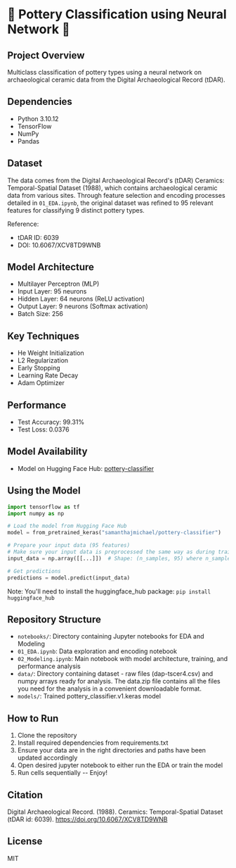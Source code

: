 # 🏺 Pottery Classification using Neural Network 🏺

## Project Overview
Multiclass classification of pottery types using a neural network on archaeological ceramic data from the Digital Archaeological Record (tDAR).

## Dependencies
- Python 3.10.12
- TensorFlow
- NumPy
- Pandas

## Dataset
The data comes from the Digital Archaeological Record's (tDAR) Ceramics: Temporal-Spatial Dataset (1988), which contains archaeological ceramic data from various sites. Through feature selection and encoding processes detailed in `01_EDA.ipynb`, the original dataset was refined to 95 relevant features for classifying 9 distinct pottery types.

Reference:
- tDAR ID: 6039
- DOI: 10.6067/XCV8TD9WNB

## Model Architecture
- Multilayer Perceptron (MLP)
- Input Layer: 95 neurons
- Hidden Layer: 64 neurons (ReLU activation)
- Output Layer: 9 neurons (Softmax activation)
- Batch Size: 256

## Key Techniques
- He Weight Initialization
- L2 Regularization
- Early Stopping
- Learning Rate Decay
- Adam Optimizer

## Performance
- Test Accuracy: 99.31%
- Test Loss: 0.0376

## Model Availability
- Model on Hugging Face Hub: [pottery-classifier](https://huggingface.co/samanthajmichael/pottery_classifier)

## Using the Model
```python
import tensorflow as tf
import numpy as np

# Load the model from Hugging Face Hub
model = from_pretrained_keras("samanthajmichael/pottery-classifier")

# Prepare your input data (95 features)
# Make sure your input data is preprocessed the same way as during training
input_data = np.array([[...]])  # Shape: (n_samples, 95) where n_samples is the number of predictions you want to make

# Get predictions
predictions = model.predict(input_data)
```
Note: You'll need to install the huggingface_hub package: `pip install huggingface_hub`

## Repository Structure
- `notebooks/`: Directory containing Jupyter notebooks for EDA and Modeling 
- `01_EDA.ipynb`: Data exploration and encoding notebook
- `02_Modeling.ipynb`: Main notebook with model architecture, training, and performance analysis 
- `data/`: Directory containing dataset - raw files (dap-tscer4.csv) and numpy arrays ready for analysis. The data.zip file contains all the files you need for the analysis in a convenient downloadable format.  
- `models/`: Trained pottery_classifier.v1.keras model

## How to Run
1. Clone the repository
2. Install required dependencies from requirements.txt
3. Ensure your data are in the right directories and paths have been updated accordingly
4. Open desired jupyter notebook to either run the EDA or train the model
5. Run cells sequentially -- Enjoy! 

## Citation
Digital Archaeological Record. (1988). Ceramics: Temporal-Spatial Dataset (tDAR id: 6039). https://doi.org/10.6067/XCV8TD9WNB

## License
MIT
